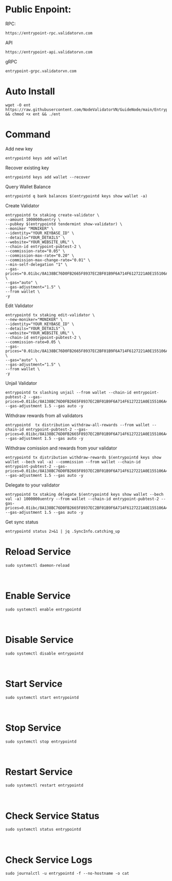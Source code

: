 # Public Enpoint:
RPC:

    https://entrypoint-rpc.validatorvn.com

API

    https://entrypoint-api.validatorvn.com

gRPC

    entrypoint-grpc.validatorvn.com
    
# Auto Install

    wget -O ent https://raw.githubusercontent.com/NodeValidatorVN/GuideNode/main/Entrypoint/ent && chmod +x ent && ./ent

# Command

Add new key

    entrypointd keys add wallet

Recover existing key

    entrypointd keys add wallet --recover

Query Wallet Balance

    entrypointd q bank balances $(entrypointd keys show wallet -a)

Create Validator

    entrypointd tx staking create-validator \
    --amount 1000000uentry \
    --pubkey $(entrypointd tendermint show-validator) \
    --moniker "MONIKER" \
    --identity="YOUR_KEYBASE_ID" \
    --details="YOUR_DETAILS" \
    --website="YOUR_WEBSITE_URL" \
    --chain-id entrypoint-pubtest-2 \
    --commission-rate="0.05" \
    --commission-max-rate="0.20" \
    --commission-max-change-rate="0.01" \
    --min-self-delegation "1" \
    --gas-prices="0.01ibc/8A138BC76D0FB2665F8937EC2BF01B9F6A714F6127221A0E155106A45E09BCC5" \
    --gas="auto" \
    --gas-adjustment="1.5" \
    --from wallet \
    -y

Edit Validator

    entrypointd tx staking edit-validator \
    --new-moniker="MONIKER" \
    --identity="YOUR_KEYBASE_ID" \
    --details="YOUR_DETAILS" \
    --website="YOUR_WEBSITE_URL" \
    --chain-id entrypoint-pubtest-2 \
    --commission-rate=0.05 \
    --gas-prices="0.01ibc/8A138BC76D0FB2665F8937EC2BF01B9F6A714F6127221A0E155106A45E09BCC5" \
    --gas="auto" \
    --gas-adjustment="1.5" \
    --from wallet \
    -y

Unjail Validator

    entrypointd tx slashing unjail --from wallet --chain-id entrypoint-pubtest-2 --gas-prices=0.01ibc/8A138BC76D0FB2665F8937EC2BF01B9F6A714F6127221A0E155106A45E09BCC5 --gas-adjustment 1.5 --gas auto -y 

Withdraw rewards from all validators

    entrypointd  tx distribution withdraw-all-rewards --from wallet --chain-id entrypoint-pubtest-2 --gas-prices=0.01ibc/8A138BC76D0FB2665F8937EC2BF01B9F6A714F6127221A0E155106A45E09BCC5 --gas-adjustment 1.5 --gas auto -y 

Withdraw comission and rewards from your validator

    entrypointd tx distribution withdraw-rewards $(entrypointd keys show wallet --bech val -a) --commission --from wallet --chain-id entrypoint-pubtest-2 --gas-prices=0.01ibc/8A138BC76D0FB2665F8937EC2BF01B9F6A714F6127221A0E155106A45E09BCC5 --gas-adjustment 1.5 --gas auto -y 

Delegate to your validator

    entrypointd tx staking delegate $(entrypointd keys show wallet --bech val -a) 1000000uentry --from wallet --chain-id entrypoint-pubtest-2 --gas-prices=0.01ibc/8A138BC76D0FB2665F8937EC2BF01B9F6A714F6127221A0E155106A45E09BCC5 --gas-adjustment 1.5 --gas auto -y 

Get sync status

    entrypointd status 2>&1 | jq .SyncInfo.catching_up

# Reload Service

    sudo systemctl daemon-reload
​
# Enable Service

    sudo systemctl enable entrypointd
​
# Disable Service

    sudo systemctl disable entrypointd
​
# Start Service

    sudo systemctl start entrypointd
​
# Stop Service

    sudo systemctl stop entrypointd
​
# Restart Service

    sudo systemctl restart entrypointd
​
# Check Service Status

    sudo systemctl status entrypointd
​
# Check Service Logs

    sudo journalctl -u entrypointd -f --no-hostname -o cat
​
